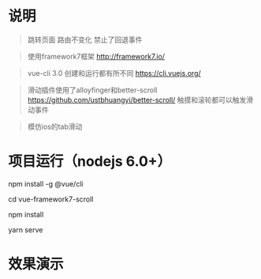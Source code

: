 说明
====
>跳转页面 路由不变化 禁止了回退事件<br/>

>使用framework7框架 http://framework7.io/<br/>

>vue-cli 3.0 创建和运行都有所不同 https://cli.vuejs.org/

>滑动插件使用了alloyfinger和better-scroll https://github.com/ustbhuangyi/better-scroll/ 触摸和滚轮都可以触发滑动事件

>模仿ios的tab滑动

项目运行（nodejs 6.0+）
====

npm install -g @vue/cli

cd vue-framework7-scroll

npm install

yarn serve

效果演示
====
